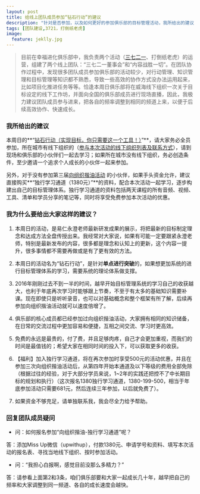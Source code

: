 ```yaml
---
layout: post
title: 给线上团队成员参加“钻石行动”的建议
description: "针对是否参加，以及如何更好的参加俱乐部的目标管理活动，我所给出的建议"
tags: [团队建设,3721，打倒纸老虎]
image:
  feature: jeklly.jpg
---
```



> 目前在幸福进化俱乐部中，我负责两个活动（[三七二一](http://bbs.upwith.me/forum-104-1.html)、打倒纸老虎）的运营，组建了两个线上团队：“三七二一董事会”和“内容战胜一切”。在团队协作过程中，发现很多团队成员参加俱乐部的活动较少，对行动管理、知识管理和目标管理等知识都不熟悉，导致一些高效的协作方式没办法运用起来，比如项目化推进任务等等。恰逢本周日俱乐部将在威海线下组织一次关于目标设定的线下工作坊，并面向全国的俱乐部成员进行现场直播，因此，我极力建议团队成员参与进来，把各自的频率调整到相同的频道上来，以便于后续高效协作、快速成长。

### 我所给出的建议

本周日的**“[钻石行动（实现目标，你只需要这一个工具！）](http://dwz.cn/3v2xn3)”**，请大家务必全员参加，所在城市有线下组织的（[参与本次活动的线下组织列表及联系方式](http://mp.weixin.qq.com/s?__biz=MzI0MTA0MzcxMw==&mid=502969329&idx=1&sn=629e76d0cea48f84e1e5a82b42e48a80&scene=0&previewkey=m1K1KbTBsWEcEDJD%2FCgkj8wqSljwj2bfCUaCyDofEow%3D#wechat_redirect)），请到现场和俱乐部的小伙伴们一起去学习；如果所在城市没有线下组织，务必创造条件，至少邀请一个追求个人成长的小伙伴一起来参加。

另外，对于没有参加第三届[向组织揩油活动](http://nianmubiao.com) 的小伙伴，如果手头资金允许，建议直接购买**“独行学习通道（1380元）”**的资料，配合本次活动一起学习，逐步构建出自己的目标管理体系。独行学习通道的资料包括两天课程的所有音频、视频、工具、清单和学员分享的笔记等，同时将享受免费参加本次活动的优惠。

### 我为什么要给出大家这样的建议？

1. 本周日的活动，是易仁永澄老师最新研发成果的展示，将把最新的目标制定理念和达成方法全盘传授出来。我经常对大家说，如果有可能一定要跟紧永澄老师，特别是最新发布的内容，很多都是理念和认知上的更新，这个内容一提升，很多事情都不需要再做或是有了更有效的方法。

2. 本周日的活动名为“钻石行动”，是针对**单点进行突破**的，如果想更加系统的进行目标管理体系的学习，需要系统的理论体系做支撑。

3. 2016年刚刚过去不到一半的时间，越早开始目标管理系统的学习自己的收获越大，也利于年底再次学习时能够跟上节奏，不至于有太多的基础知识需要补课。现在即使只是听听录音，也可以对基础概念和整个框架有所了解，后续再参加向组织揩油活动就可以速度倍增了。

4. 俱乐部的核心成员都已经参加过向组织揩油活动，大家拥有相同的知识储备，在日常的交流过程中更加容易和便捷，互相之间交流、学习时更高效。

5. 免费的永远是最贵的，付了费，并且足够肉疼，自己才会更加重视，而我们的时间是最值钱的；希望大家在相同时间的投入下，可以获取更多的收获。

6. 【福利】加入独行学习通道，将在再次参加时享受500元的活动优惠，并且在参加三次向组织揩油活动后，从第四年开始本通道及以下等级的费用全部免除（根据过往的经验，对于大部分学员来说，1~2年的实践还把控不了中长期目标的规划和执行）（这次报名1380独行学习通道，1380-199-500，相当于年底参加活动只需要681元，然后连续三年参加，以后就免费了）。

7. 如果资金不够充足，请单独联系我，我会尽全力给予帮助。

### 回复团队成员疑问

-   问：如何报名参加“向组织揩油-独行学习通道”呢？

答：添加Miss Up微信（upwithup），付款1380元、申请学号和资料、填写本次活动的报名表、寻找当地线下组织、按时参加活动。

-  问：“我担心白报啊，感觉目前没那么多精力？”

答：请参看上面第2和3条，咱们俱乐部要和大家一起成长几十年，越早把自己的频率和大家调整到同一频道、各自的成长速度会越快。
